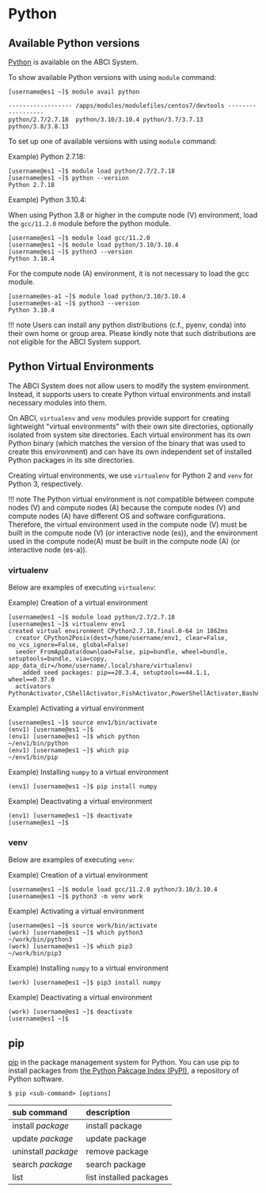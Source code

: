 # Python

## Available Python versions

[Python](https://www.python.org/) is available on the ABCI System.

To show available Python versions with using `module` command:

```
[username@es1 ~]$ module avail python

------------------ /apps/modules/modulefiles/centos7/devtools ------------------
python/2.7/2.7.18  python/3.10/3.10.4 python/3.7/3.7.13  python/3.8/3.8.13
```

To set up one of available versions with using `module` command:

Example) Python 2.7.18:

```
[username@es1 ~]$ module load python/2.7/2.7.18
[username@es1 ~]$ python --version
Python 2.7.18
```

Example) Python 3.10.4:

When using Python 3.8 or higher in the compute node (V) environment, load the `gcc/11.2.0` module before the python module.

```
[username@es1 ~]$ module load gcc/11.2.0
[username@es1 ~]$ module load python/3.10/3.10.4
[username@es1 ~]$ python3 --version
Python 3.10.4
```

For the compute node (A) environment, it is not necessary to load the gcc module.

```
[username@es-a1 ~]$ module load python/3.10/3.10.4
[username@es-a1 ~]$ python3 --version
Python 3.10.4
```

!!! note
    Users can install any python distributions (c.f., pyenv, conda) into their own home or group area. Please kindly note that such distributions are not eligible for the ABCI System support.

## Python Virtual Environments

The ABCI System does not allow users to modify the system environment. Instead, it supports users to create Python virtual environments and install necessary modules into them.

On ABCI, `virtualenv` and `venv` modules provide support for creating lightweight "virtual environments" with their own site directories, optionally isolated from system site directories.
Each virtual environment has its own Python binary (which matches the version of the binary that was used to create this environment) and can have its own independent set of installed Python packages in its site directories.

Creating virtual environments, we use `virtualenv` for Python 2 and `venv` for Python 3, respectively.

!!! note
    The Python virtual environment is not compatible between compute nodes (V) and compute nodes (A) because the compute nodes (V) and compute nodes (A) have different OS and software configurations.
    Therefore, the virtual environment used in the compute node (V) must be built in the compute node (V) (or interactive node (es)), and the environment used in the compute node(A) must be built in the compute node (A) (or interactive node (es-a)).

### virtualenv

Below are examples of executing `virtualenv`:

Example) Creation of a virtual environment

```
[username@es1 ~]$ module load python/2.7/2.7.18
[username@es1 ~]$ virtualenv env1
created virtual environment CPython2.7.18.final.0-64 in 1862ms
  creator CPython2Posix(dest=/home/username/env1, clear=False, no_vcs_ignore=False, global=False)
  seeder FromAppData(download=False, pip=bundle, wheel=bundle, setuptools=bundle, via=copy, app_data_dir=/home/username/.local/share/virtualenv)
    added seed packages: pip==20.3.4, setuptools==44.1.1, wheel==0.37.0
  activators PythonActivator,CShellActivator,FishActivator,PowerShellActivator,BashActivator
```

Example) Activating a virtual environment

```
[username@es1 ~]$ source env1/bin/activate
(env1) [username@es1 ~]$
(env1) [username@es1 ~]$ which python
~/env1/bin/python
(env1) [username@es1 ~]$ which pip
~/env1/bin/pip
```

Example) Installing `numpy` to a virtual environment

```
(env1) [username@es1 ~]$ pip install numpy
```

Example) Deactivating a virtual environment

```
(env1) [username@es1 ~]$ deactivate
[username@es1 ~]$
```

### venv

Below are examples of executing `venv`:

Example) Creation of a virtual environment

```
[username@es1 ~]$ module load gcc/11.2.0 python/3.10/3.10.4
[username@es1 ~]$ python3 -m venv work
```

Example) Activating a virtual environment

```
[username@es1 ~]$ source work/bin/activate
(work) [username@es1 ~]$ which python3
~/work/bin/python3
(work) [username@es1 ~]$ which pip3
~/work/bin/pip3
```

Example) Installing `numpy` to a virtual environment

```
(work) [username@es1 ~]$ pip3 install numpy
```

Example) Deactivating a virtual environment

```
(work) [username@es1 ~]$ deactivate
[username@es1 ~]$
```

## pip

[pip](https://pip.pypa.io/en/stable/) in the package management system for Python. You can use pip to install packages from [the Python Pakcage Index (PyPI)](https://pypi.org/), a repository of Python software.

```
$ pip <sub-command> [options]
```

| sub command | description |
|:--|:--|
| install *package* | install package |
| update *package* | update package |
| uninstall *package* | remove package |
| search *package* | search package |
| list | list installed packages |
